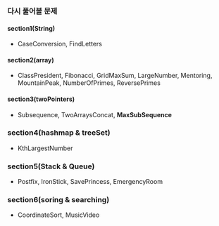 ### 다시 풀어볼 문제

#### section1(String)

- CaseConversion, FindLetters

#### section2(array)

- ClassPresident, Fibonacci, GridMaxSum, LargeNumber, Mentoring, MountainPeak, NumberOfPrimes, ReversePrimes

#### section3(twoPointers)

- Subsequence, TwoArraysConcat, **MaxSubSequence**

### section4(hashmap & treeSet) 

- KthLargestNumber

### section5(Stack & Queue)

- Postfix, IronStick, SavePrincess, EmergencyRoom

### section6(soring & searching)

- CoordinateSort, MusicVideo